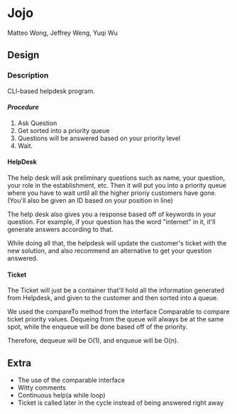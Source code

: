 # Jojo
Matteo Wong, Jeffrey Weng, Yuqi Wu

## Design

### Description
CLI-based helpdesk program.<br>
#### *Procedure*
1. Ask Question 
2. Get sorted into a priority queue
3. Questions will be answered based on your priority level
4. Wait.


#### HelpDesk
The help desk will ask preliminary questions such as name, your question, your role in the establishment, etc. Then it will put you into a priority queue where you have to wait until all the higher prioriy customers have gone.(You'll also be given an ID based on your position in line)

The help desk also gives you a response based off of keywords in your question. For example, if your question has the word "internet" in it, it'll generate answers according to that.

While doing all that, the helpdesk will update the customer's ticket with the new solution, and also recommend an alternative to get your question answered.


#### Ticket

The Ticket will just be a container that'll hold all the information generated from Helpdesk, and given to the customer and then sorted into a queue.

We used the compareTo method from the interface Comparable to compare ticket priority values. Dequeing from the queue will always be at the same spot, while the enqueue will be done based off of the priority.

Therefore, dequeue will be O(1), and enqueue will be O(n).

## Extra

- The use of the comparable interface
- Witty comments
- Continuous help(a while loop)
- Ticket is called later in the cycle instead of being answered right away


